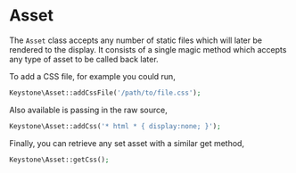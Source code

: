 Asset
====

The `Asset` class accepts any number of static files which will later be
rendered to the display. It consists of a single magic method which accepts
any type of asset to be called back later.

To add a CSS file, for example you could run,

```php
Keystone\Asset::addCssFile('/path/to/file.css');
```

Also available is passing in the raw source,

```php
Keystone\Asset::addCss('* html * { display:none; }');
```

Finally, you can retrieve any set asset with a similar get method,

```php
Keystone\Asset::getCss();
```